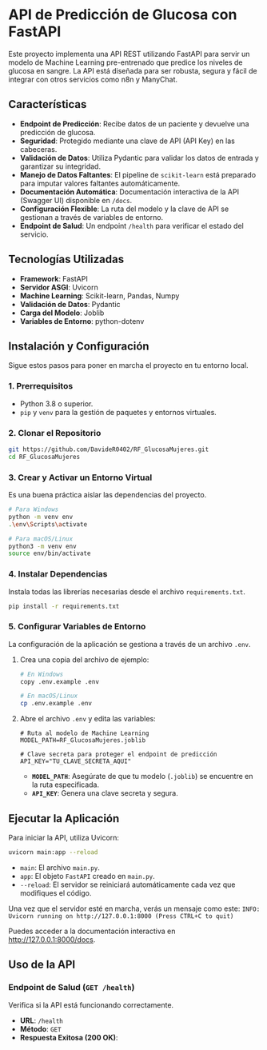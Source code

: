 # API de Predicción de Glucosa con FastAPI

Este proyecto implementa una API REST utilizando FastAPI para servir un modelo de Machine Learning pre-entrenado que predice los niveles de glucosa en sangre. La API está diseñada para ser robusta, segura y fácil de integrar con otros servicios como n8n y ManyChat.

## Características

- **Endpoint de Predicción**: Recibe datos de un paciente y devuelve una predicción de glucosa.
- **Seguridad**: Protegido mediante una clave de API (API Key) en las cabeceras.
- **Validación de Datos**: Utiliza Pydantic para validar los datos de entrada y garantizar su integridad.
- **Manejo de Datos Faltantes**: El pipeline de `scikit-learn` está preparado para imputar valores faltantes automáticamente.
- **Documentación Automática**: Documentación interactiva de la API (Swagger UI) disponible en `/docs`.
- **Configuración Flexible**: La ruta del modelo y la clave de API se gestionan a través de variables de entorno.
- **Endpoint de Salud**: Un endpoint `/health` para verificar el estado del servicio.

## Tecnologías Utilizadas

- **Framework**: FastAPI
- **Servidor ASGI**: Uvicorn
- **Machine Learning**: Scikit-learn, Pandas, Numpy
- **Validación de Datos**: Pydantic
- **Carga del Modelo**: Joblib
- **Variables de Entorno**: python-dotenv

## Instalación y Configuración

Sigue estos pasos para poner en marcha el proyecto en tu entorno local.

### 1. Prerrequisitos

- Python 3.8 o superior.
- `pip` y `venv` para la gestión de paquetes y entornos virtuales.

### 2. Clonar el Repositorio

```bash
git https://github.com/DavideR0402/RF_GlucosaMujeres.git
cd RF_GlucosaMujeres
```


### 3. Crear y Activar un Entorno Virtual

Es una buena práctica aislar las dependencias del proyecto.

```bash
# Para Windows
python -m venv env
.\env\Scripts\activate

# Para macOS/Linux
python3 -m venv env
source env/bin/activate
```

### 4. Instalar Dependencias

Instala todas las librerías necesarias desde el archivo `requirements.txt`.

```bash
pip install -r requirements.txt
```

### 5. Configurar Variables de Entorno

La configuración de la aplicación se gestiona a través de un archivo `.env`.

1.  Crea una copia del archivo de ejemplo:
    ```bash
    # En Windows
    copy .env.example .env
    
    # En macOS/Linux
    cp .env.example .env
    ```

2.  Abre el archivo `.env` y edita las variables:
    ```dotenv
    # Ruta al modelo de Machine Learning
    MODEL_PATH=RF_GlucosaMujeres.joblib

    # Clave secreta para proteger el endpoint de predicción
    API_KEY="TU_CLAVE_SECRETA_AQUI"
    ```
    - **`MODEL_PATH`**: Asegúrate de que tu modelo (`.joblib`) se encuentre en la ruta especificada.
    - **`API_KEY`**: Genera una clave secreta y segura.

## Ejecutar la Aplicación

Para iniciar la API, utiliza Uvicorn:

```bash
uvicorn main:app --reload
```

- `main`: El archivo `main.py`.
- `app`: El objeto `FastAPI` creado en `main.py`.
- `--reload`: El servidor se reiniciará automáticamente cada vez que modifiques el código.

Una vez que el servidor esté en marcha, verás un mensaje como este:
`INFO:     Uvicorn running on http://127.0.0.1:8000 (Press CTRL+C to quit)`

Puedes acceder a la documentación interactiva en http://127.0.0.1:8000/docs.

##  Uso de la API

### Endpoint de Salud (`GET /health`)

Verifica si la API está funcionando correctamente.

- **URL**: `/health`
- **Método**: `GET`
- **Respuesta Exitosa (200 OK)**:
  ```json
